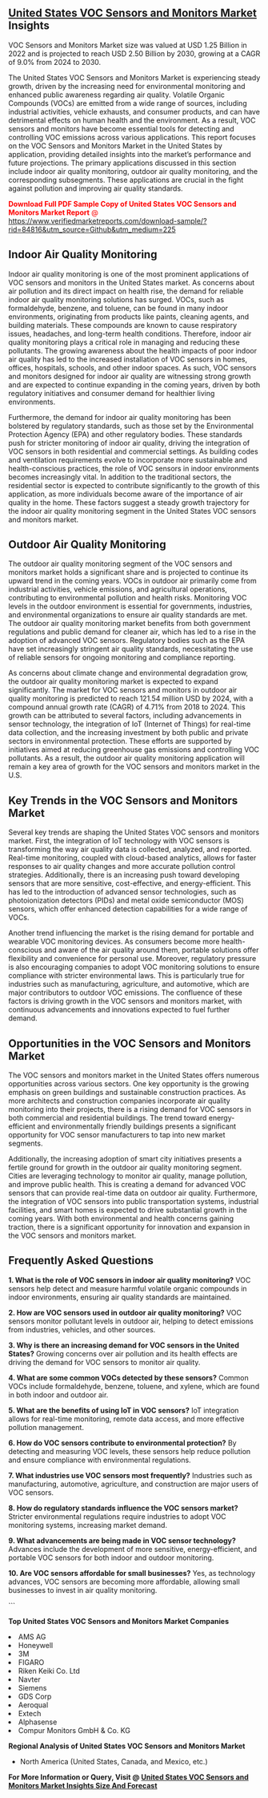 <h2><a href="https://www.verifiedmarketreports.com/download-sample/?rid=84816&amp;utm_source=Github&amp;utm_medium=225" target="_blank">United States VOC Sensors and Monitors Market</a> Insights</h2><p>VOC Sensors and Monitors Market size was valued at USD 1.25 Billion in 2022 and is projected to reach USD 2.50 Billion by 2030, growing at a CAGR of 9.0% from 2024 to 2030.</p><p> <p>The United States VOC Sensors and Monitors Market is experiencing steady growth, driven by the increasing need for environmental monitoring and enhanced public awareness regarding air quality. Volatile Organic Compounds (VOCs) are emitted from a wide range of sources, including industrial activities, vehicle exhausts, and consumer products, and can have detrimental effects on human health and the environment. As a result, VOC sensors and monitors have become essential tools for detecting and controlling VOC emissions across various applications. This report focuses on the VOC Sensors and Monitors Market in the United States by application, providing detailed insights into the market’s performance and future projections. The primary applications discussed in this section include indoor air quality monitoring, outdoor air quality monitoring, and the corresponding subsegments. These applications are crucial in the fight against pollution and improving air quality standards. <p><span class=""><span style="color: #ff0000;"><strong>Download Full PDF Sample Copy of United States VOC Sensors and Monitors Market Report</strong> @ </span><a href="https://www.verifiedmarketreports.com/download-sample/?rid=84816&amp;utm_source=Github&amp;utm_medium=225" target="_blank">https://www.verifiedmarketreports.com/download-sample/?rid=84816&amp;utm_source=Github&amp;utm_medium=225</a></span></p></p> <h2>Indoor Air Quality Monitoring</h2> <p>Indoor air quality monitoring is one of the most prominent applications of VOC sensors and monitors in the United States market. As concerns about air pollution and its direct impact on health rise, the demand for reliable indoor air quality monitoring solutions has surged. VOCs, such as formaldehyde, benzene, and toluene, can be found in many indoor environments, originating from products like paints, cleaning agents, and building materials. These compounds are known to cause respiratory issues, headaches, and long-term health conditions. Therefore, indoor air quality monitoring plays a critical role in managing and reducing these pollutants. The growing awareness about the health impacts of poor indoor air quality has led to the increased installation of VOC sensors in homes, offices, hospitals, schools, and other indoor spaces. As such, VOC sensors and monitors designed for indoor air quality are witnessing strong growth and are expected to continue expanding in the coming years, driven by both regulatory initiatives and consumer demand for healthier living environments.</p> <p>Furthermore, the demand for indoor air quality monitoring has been bolstered by regulatory standards, such as those set by the Environmental Protection Agency (EPA) and other regulatory bodies. These standards push for stricter monitoring of indoor air quality, driving the integration of VOC sensors in both residential and commercial settings. As building codes and ventilation requirements evolve to incorporate more sustainable and health-conscious practices, the role of VOC sensors in indoor environments becomes increasingly vital. In addition to the traditional sectors, the residential sector is expected to contribute significantly to the growth of this application, as more individuals become aware of the importance of air quality in the home. These factors suggest a steady growth trajectory for the indoor air quality monitoring segment in the United States VOC sensors and monitors market.</p> <h2>Outdoor Air Quality Monitoring</h2> <p>The outdoor air quality monitoring segment of the VOC sensors and monitors market holds a significant share and is projected to continue its upward trend in the coming years. VOCs in outdoor air primarily come from industrial activities, vehicle emissions, and agricultural operations, contributing to environmental pollution and health risks. Monitoring VOC levels in the outdoor environment is essential for governments, industries, and environmental organizations to ensure air quality standards are met. The outdoor air quality monitoring market benefits from both government regulations and public demand for cleaner air, which has led to a rise in the adoption of advanced VOC sensors. Regulatory bodies such as the EPA have set increasingly stringent air quality standards, necessitating the use of reliable sensors for ongoing monitoring and compliance reporting.</p> <p>As concerns about climate change and environmental degradation grow, the outdoor air quality monitoring market is expected to expand significantly. The market for VOC sensors and monitors in outdoor air quality monitoring is predicted to reach 121.54 million USD by 2024, with a compound annual growth rate (CAGR) of 4.71% from 2018 to 2024. This growth can be attributed to several factors, including advancements in sensor technology, the integration of IoT (Internet of Things) for real-time data collection, and the increasing investment by both public and private sectors in environmental protection. These efforts are supported by initiatives aimed at reducing greenhouse gas emissions and controlling VOC pollutants. As a result, the outdoor air quality monitoring application will remain a key area of growth for the VOC sensors and monitors market in the U.S.</p> <h2>Key Trends in the VOC Sensors and Monitors Market</h2> <p>Several key trends are shaping the United States VOC sensors and monitors market. First, the integration of IoT technology with VOC sensors is transforming the way air quality data is collected, analyzed, and reported. Real-time monitoring, coupled with cloud-based analytics, allows for faster responses to air quality changes and more accurate pollution control strategies. Additionally, there is an increasing push toward developing sensors that are more sensitive, cost-effective, and energy-efficient. This has led to the introduction of advanced sensor technologies, such as photoionization detectors (PIDs) and metal oxide semiconductor (MOS) sensors, which offer enhanced detection capabilities for a wide range of VOCs.</p> <p>Another trend influencing the market is the rising demand for portable and wearable VOC monitoring devices. As consumers become more health-conscious and aware of the air quality around them, portable solutions offer flexibility and convenience for personal use. Moreover, regulatory pressure is also encouraging companies to adopt VOC monitoring solutions to ensure compliance with stricter environmental laws. This is particularly true for industries such as manufacturing, agriculture, and automotive, which are major contributors to outdoor VOC emissions. The confluence of these factors is driving growth in the VOC sensors and monitors market, with continuous advancements and innovations expected to fuel further demand.</p> <h2>Opportunities in the VOC Sensors and Monitors Market</h2> <p>The VOC sensors and monitors market in the United States offers numerous opportunities across various sectors. One key opportunity is the growing emphasis on green buildings and sustainable construction practices. As more architects and construction companies incorporate air quality monitoring into their projects, there is a rising demand for VOC sensors in both commercial and residential buildings. The trend toward energy-efficient and environmentally friendly buildings presents a significant opportunity for VOC sensor manufacturers to tap into new market segments.</p> <p>Additionally, the increasing adoption of smart city initiatives presents a fertile ground for growth in the outdoor air quality monitoring segment. Cities are leveraging technology to monitor air quality, manage pollution, and improve public health. This is creating a demand for advanced VOC sensors that can provide real-time data on outdoor air quality. Furthermore, the integration of VOC sensors into public transportation systems, industrial facilities, and smart homes is expected to drive substantial growth in the coming years. With both environmental and health concerns gaining traction, there is a significant opportunity for innovation and expansion in the VOC sensors and monitors market.</p> <h2>Frequently Asked Questions</h2> <p><strong>1. What is the role of VOC sensors in indoor air quality monitoring?</strong> VOC sensors help detect and measure harmful volatile organic compounds in indoor environments, ensuring air quality standards are maintained.</p> <p><strong>2. How are VOC sensors used in outdoor air quality monitoring?</strong> VOC sensors monitor pollutant levels in outdoor air, helping to detect emissions from industries, vehicles, and other sources.</p> <p><strong>3. Why is there an increasing demand for VOC sensors in the United States?</strong> Growing concerns over air pollution and its health effects are driving the demand for VOC sensors to monitor air quality.</p> <p><strong>4. What are some common VOCs detected by these sensors?</strong> Common VOCs include formaldehyde, benzene, toluene, and xylene, which are found in both indoor and outdoor air.</p> <p><strong>5. What are the benefits of using IoT in VOC sensors?</strong> IoT integration allows for real-time monitoring, remote data access, and more effective pollution management.</p> <p><strong>6. How do VOC sensors contribute to environmental protection?</strong> By detecting and measuring VOC levels, these sensors help reduce pollution and ensure compliance with environmental regulations.</p> <p><strong>7. What industries use VOC sensors most frequently?</strong> Industries such as manufacturing, automotive, agriculture, and construction are major users of VOC sensors.</p> <p><strong>8. How do regulatory standards influence the VOC sensors market?</strong> Stricter environmental regulations require industries to adopt VOC monitoring systems, increasing market demand.</p> <p><strong>9. What advancements are being made in VOC sensor technology?</strong> Advances include the development of more sensitive, energy-efficient, and portable VOC sensors for both indoor and outdoor monitoring.</p> <p><strong>10. Are VOC sensors affordable for small businesses?</strong> Yes, as technology advances, VOC sensors are becoming more affordable, allowing small businesses to invest in air quality monitoring.</p> ```</p><p><strong>Top United States VOC Sensors and Monitors Market Companies</strong></p><div data-test-id=""><p><li>AMS AG</li><li> Honeywell</li><li> 3M</li><li> FIGARO</li><li> Riken Keiki Co. Ltd</li><li> Navter</li><li> Siemens</li><li> GDS Corp</li><li> Aeroqual</li><li> Extech</li><li> Alphasense</li><li> Compur Monitors GmbH & Co. KG</li></p><div><strong>Regional Analysis of&nbsp;United States VOC Sensors and Monitors Market</strong></div><ul><li dir="ltr"><p dir="ltr">North America&nbsp;(United States, Canada, and Mexico, etc.)</p></li></ul><p><strong>For More Information or Query, Visit @&nbsp;</strong><strong><a href="https://www.verifiedmarketreports.com/product/global-voc-sensors-and-monitors-market-growth-2019-2024/?utm_source=Github&amp;utm_medium=225" target="_blank">United States VOC Sensors and Monitors Market Insights Size And Forecast</a></strong></p></div>

